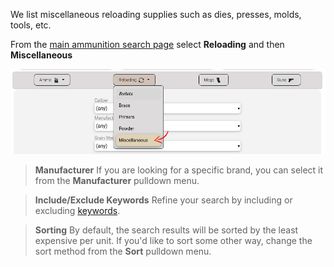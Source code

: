 <!-- TITLE: Searching Misc Reloading -->
<!-- SUBTITLE: How to searh for miscellaneaous reloading supplies at AmmoSeek.com -->

We list miscellaneous reloading supplies such as dies, presses, molds, tools, etc.

From the [main ammunition search page](https://ammoseek.com/) select **Reloading** and then **Miscellaneous**

![Searchreloadingmisc](/uploads/searchreloadingmisc.png "Searchreloadingmisc")

> **Manufacturer**
> If you are looking for a specific brand, you can select it from the **Manufacturer** pulldown menu.

> **Include/Exclude Keywords**
> Refine your search by including or excluding [keywords](keywords).

> **Sorting**
> By default, the search results will be sorted by the least expensive per unit. If you'd like to sort some other way, change the sort method from the **Sort** pulldown menu.
